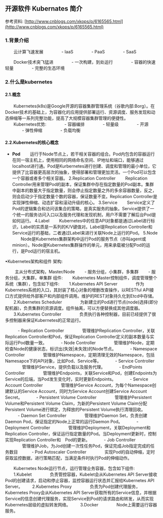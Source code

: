 ## 开源软件 Kubernates 简介

参考资料: [http://www.cnblogs.com/xkops/p/6165565.html](http://www.cnblogs.com/xkops/p/6165565.html)

### 1.背景介绍

　　云计算飞速发展
　　　　- IaaS
　　　　- PaaS
　　　　- SaaS

　　Docker技术突飞猛进
　　　　- 一次构建，到处运行
　　　　- 容器的快速轻量
　　　　- 完整的生态环境

### 2.什么是kubernetes

#### 2.1.概念

　　Kubernetes(k8s)是Google开源的容器集群管理系统（谷歌内部:Borg）。在Docker技术的基础上，为容器化的应用提供部署运行、资源调度、服务发现和动态伸缩等一系列完整功能，提高了大规模容器集群管理的便捷性。
　　Kubernetes优势:
　　　　- 容器编排
　　　　- 轻量级
　　　　- 开源
　　　　- 弹性伸缩
　　　　- 负载均衡

#### 2.2.Kubernetes的核心概念

* **Pod**
　　运行于Node节点上，若干相关容器的组合。Pod内包含的容器运行在同一宿主机上，使用相同的网络命名空间、IP地址和端口，能够通过localhost进行通。Pod是Kurbernetes进行创建、调度和管理的最小单位，它提供了比容器更高层次的抽象，使得部署和管理更加灵活。一个Pod可以包含一个容器或者多个相关容器。
2.Replication Controller
　　Replication Controller用来管理Pod的副本，保证集群中存在指定数量的Pod副本。集群中副本的数量大于指定数量，则会停止指定数量之外的多余容器数量，反之，则会启动少于指定数量个数的容器，保证数量不变。Replication Controller是实现弹性伸缩、动态扩容和滚动升级的核心。
3.Service
　　Service定义了Pod的逻辑集合和访问该集合的策略，是真实服务的抽象。Service提供了一个统一的服务访问入口以及服务代理和发现机制，用户不需要了解后台Pod是如何运行。
4.Label
　　Kubernetes中的任意API对象都是通过Label进行标识，Label的实质是一系列的K/V键值对。Label是Replication Controller和Service运行的基础，二者通过Label来进行关联Node上运行的Pod。
5.Node
　　Node是Kubernetes集群架构中运行Pod的服务节点（亦叫agent或minion）。Node是Kubernetes集群操作的单元，用来承载被分配Pod的运行，是Pod运行的宿主机。

•Kubernetes架构和组件
架构:

　　
主从分布式架构，Master/Node
　　- 服务分组，小集群，多集群
　　- 服务分组，大集群，单集群
组件:
　　Kubernetes Master控制组件，调度管理整个系统（集群），包含如下组件:
　　1.Kubernetes API Server
　　　　作为Kubernetes系统的入口，其封装了核心对象的增删改查操作，以RESTful API接口方式提供给外部客户和内部组件调用。维护的REST对象持久化到Etcd中存储。
　　2.Kubernetes Scheduler
　　　　为新建立的Pod进行节点(node)选择(即分配机器)，负责集群的资源调度。组件抽离，可以方便替换成其他调度器。
　　3.Kubernetes Controller
　　　　负责执行各种控制器，目前已经提供了很多控制器来保证Kubernetes的正常运行。

　　　- Replication Controller
　　　　管理维护Replication Controller，关联Replication Controller和Pod，保证Replication Controller定义的副本数量与实际运行Pod数量一致。
　　　- Node Controller
　　　　管理维护Node，定期检查Node的健康状态，标识出(失效|未失效)的Node节点。
　　　- Namespace Controller
　　　　管理维护Namespace，定期清理无效的Namespace，包括Namesapce下的API对象，比如Pod、Service等。
　　　- Service Controller
　　　　管理维护Service，提供负载以及服务代理。
　　　- EndPoints Controller
　　　　管理维护Endpoints，关联Service和Pod，创建Endpoints为Service的后端，当Pod发生变化时，实时更新Endpoints。
　　　- Service Account Controller
　　　　管理维护Service Account，为每个Namespace创建默认的Service Account，同时为Service Account创建Service Account Secret。
　　　- Persistent Volume Controller
　　　　管理维护Persistent Volume和Persistent Volume Claim，为新的Persistent Volume Claim分配Persistent Volume进行绑定，为释放的Persistent Volume执行清理回收。
　　　- Daemon Set Controller
　　　　管理维护Daemon Set，负责创建Daemon Pod，保证指定的Node上正常的运行Daemon Pod。
　　　- Deployment Controller
　　　　管理维护Deployment，关联Deployment和Replication Controller，保证运行指定数量的Pod。当Deployment更新时，控制实现Replication Controller和　Pod的更新。
　　　- Job Controller
　　　　管理维护Job，为Jod创建一次性任务Pod，保证完成Job指定完成的任务数目
　　　- Pod Autoscaler Controller
　　　　实现Pod的自动伸缩，定时获取监控数据，进行策略匹配，当满足条件时执行Pod的伸缩动作。

　　Kubernetes Node运行节点，运行管理业务容器，包含如下组件:
　　1.Kubelet
　　　　负责管控容器，Kubelet会从Kubernetes API Server接收Pod的创建请求，启动和停止容器，监控容器运行状态并汇报给Kubernetes API Server。
　　2.Kubernetes Proxy
　　　　负责为Pod创建代理服务，Kubernetes Proxy会从Kubernetes API Server获取所有的Service信息，并根据Service的信息创建代理服务，实现Service到Pod的请求路由和转发，从而实现Kubernetes层级的虚拟转发网络。
　　3.Docker
　　　　Node上需要运行容器服务。